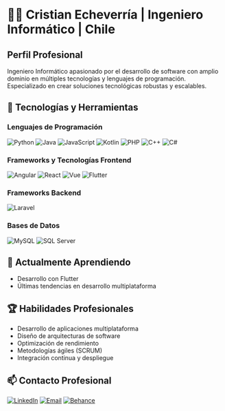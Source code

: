 # 👨‍💻 Cristian Echeverría | Ingeniero Informático | Chile
## Perfil Profesional
Ingeniero Informático apasionado por el desarrollo de software con amplio dominio en múltiples tecnologías y lenguajes de programación. Especializado en crear soluciones tecnológicas robustas y escalables.

## 🚀 Tecnologías y Herramientas

### Lenguajes de Programación
![Python](https://img.shields.io/badge/-Python-black?style=flat-square&logo=python)
![Java](https://img.shields.io/badge/-Java-black?style=flat-square&logo=java)
![JavaScript](https://img.shields.io/badge/-JavaScript-black?style=flat-square&logo=javascript)
![Kotlin](https://img.shields.io/badge/-Kotlin-black?style=flat-square&logo=kotlin)
![PHP](https://img.shields.io/badge/-PHP-black?style=flat-square&logo=php)
![C++](https://img.shields.io/badge/-C++-black?style=flat-square&logo=c%2B%2B)
![C#](https://img.shields.io/badge/-C%23-black?style=flat-square&logo=csharp)

### Frameworks y Tecnologías Frontend
![Angular](https://img.shields.io/badge/-Angular-black?style=flat-square&logo=angular)
![React](https://img.shields.io/badge/-React-black?style=flat-square&logo=react)
![Vue](https://img.shields.io/badge/-Vue.js-black?style=flat-square&logo=vue.js)
![Flutter](https://img.shields.io/badge/-Flutter-black?style=flat-square&logo=flutter)

### Frameworks Backend
![Laravel](https://img.shields.io/badge/-Laravel-black?style=flat-square&logo=laravel)

### Bases de Datos
![MySQL](https://img.shields.io/badge/-MySQL-black?style=flat-square&logo=mysql)
 ![SQL Server](https://img.shields.io/badge/-SQL%20Server-black?style=flat-square&logo=microsoft-sql-server)

## 🌱 Actualmente Aprendiendo
- Desarrollo con Flutter
- Últimas tendencias en desarrollo multiplataforma

## 🏆 Habilidades Profesionales
- Desarrollo de aplicaciones multiplataforma
- Diseño de arquitecturas de software
- Optimización de rendimiento
- Metodologías ágiles (SCRUM)
- Integración continua y despliegue

## 📫 Contacto Profesional
[![LinkedIn](https://img.shields.io/badge/-LinkedIn-blue?style=flat-square&logo=Linkedin&logoColor=white)](https://www.linkedin.com/in/cristianecheverr%C3%AD%C3%A1/)
[![Email](https://img.shields.io/badge/-Email-red?style=flat-square&logo=Gmail&logoColor=white)](mailto:cristian.ignacioe@gmail.com)
[![Behance](https://img.shields.io/badge/-Behance-blue?style=flat-square&logo=behance&logoColor=white)](https://www.behance.net/cristiaechever6)
